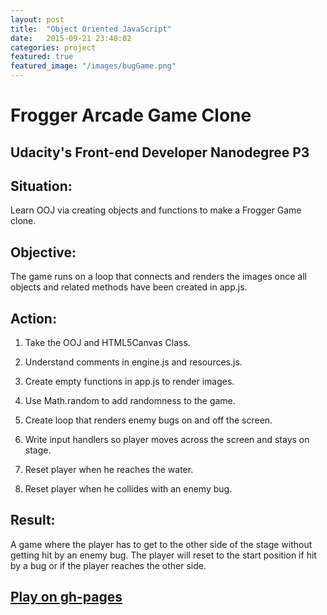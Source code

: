 ```yaml
---
layout: post
title:  "Object Oriented JavaScript"
date:   2015-09-21 23:40:02
categories: project
featured: true
featured_image: "/images/bugGame.png"
---
```


# Frogger Arcade Game Clone

## Udacity's Front-end Developer Nanodegree P3

## Situation:

Learn OOJ via creating objects and functions to make a Frogger Game clone.

## Objective:

The game runs on a loop that connects and renders the images once all objects and related methods have been created in app.js.

## Action:

1) Take the OOJ and HTML5Canvas Class.

2) Understand comments in engine.js and resources.js.

3) Create empty functions in app.js to render images.

4) Use Math.random to add randomness to the game.

5) Create loop that renders enemy bugs on and off the screen.

6) Write input handlers so player moves across the screen and stays on stage.

7) Reset player when he reaches the water.

8) Reset player when he collides with an enemy bug.

## Result:

A game where the player has to get to the other side of the stage without getting hit by an enemy bug.  The player will reset to the start position if hit by a bug or if the player reaches the other side.

## [Play on gh-pages](http://jaroot32.github.io/bugGame/)



